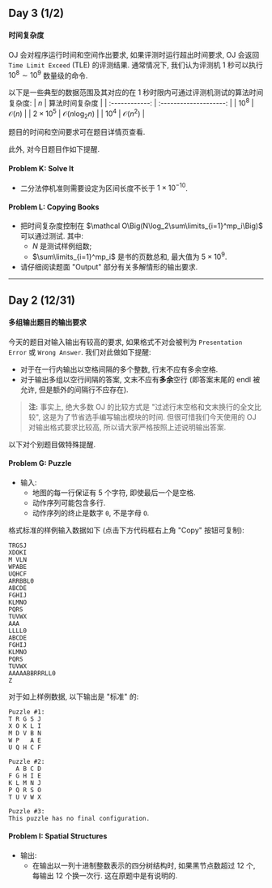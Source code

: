 ## Day 3 (1/2)
#### 时间复杂度
OJ 会对程序运行时间和空间作出要求, 如果评测时运行超出时间要求, OJ 会返回 `Time Limit Exceed` (TLE) 的评测结果. 通常情况下, 我们认为评测机 1 秒可以执行 $10^8\sim 10^9$ 数量级的命令.

以下是一些典型的数据范围及其对应的在 1 秒时限内可通过评测机测试的算法时间复杂度:
| $n$            | 算法时间复杂度           |
| :------------: | :--------------------: |
| $10^8$         | $\mathcal O(n)$        |
| $2\times 10^5$ | $\mathcal O(n\log_2n)$ |
| $10^4$         | $\mathcal O(n^2)$      |

题目的时间和空间要求可在题目详情页查看.

此外, 对今日题目作如下提醒.

#### Problem K: Solve It
- 二分法停机准则需要设定为区间长度不长于 $1\times 10^{-10}$.

#### Problem L: Copying Books
- 把时间复杂度控制在 $\mathcal O\Big(N\log_2\sum\limits_{i=1}^mp_i\Big)$ 可以通过测试. 其中:
    - $N$ 是测试样例组数;
    - $\sum\limits_{i=1}^mp_i$ 是书的页数总和, 最大值为 $5\times 10^9$.
- 请仔细阅读题面 "Output" 部分有关多解情形的输出要求.

---

## Day 2 (12/31)

#### 多组输出题目的输出要求
今天的题目对输入输出有较高的要求, 如果格式不对会被判为 `Presentation Error` 或 `Wrong Answer`. 我们对此做如下提醒:
- 对于在一行内输出以空格间隔的多个整数, 行末不应有多余空格.
- 对于输出多组以空行间隔的答案, 文末不应有**多余**空行 (即答案末尾的 endl 被允许, 但是额外的间隔行不应存在).

> **注:** 事实上, 绝大多数 OJ 的比较方式是 "过滤行末空格和文末换行的全文比较", 这是为了节省选手编写输出模块的时间. 但很可惜我们今天使用的 OJ 对输出格式要求比较高, 所以请大家严格按照上述说明输出答案.

以下对个别题目做特殊提醒.

#### Problem G: Puzzle
- 输入:
    - 地图的每一行保证有 5 个字符, 即使最后一个是空格.
    - 动作序列可能包含多行.
    - 动作序列的终止是数字 `0`, 不是字母 `O`.

格式标准的样例输入数据如下 (点击下方代码框右上角 "Copy" 按钮可复制):
```text
TRGSJ
XDOKI
M VLN
WPABE
UQHCF
ARRBBL0
ABCDE
FGHIJ
KLMNO
PQRS 
TUVWX
AAA
LLLL0
ABCDE
FGHIJ
KLMNO
PQRS 
TUVWX
AAAAABBRRRLL0
Z
```
对于如上样例数据, 以下输出是 "标准" 的:
```text
Puzzle #1:
T R G S J
X O K L I
M D V B N
W P   A E
U Q H C F

Puzzle #2:
  A B C D
F G H I E
K L M N J
P Q R S O
T U V W X

Puzzle #3:
This puzzle has no final configuration.

```

#### Problem I: Spatial Structures
- 输出:
	- 在输出以一列十进制整数表示的四分树结构时, 如果黑节点数超过 12 个, 每输出 12 个换一次行. 这在原题中是有说明的.